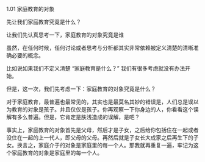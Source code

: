 1.01 家庭教育的对象

 先让我们家庭教育究竟是什么？

让我们先认真思考一下，家庭教育的对象究竟是谁

虽然，在任何时候，任何讨论或者思考与分析都其实非常依赖被定义清楚的清晰准确必要的概念。

比如说如果我们不定义清楚 “家庭教育是什么？” 我们有很多考虑就没有办法开始。

但是，这一次，我们先考虑一下：家庭教育的对象究竟是什么？

对于家庭教育，最普遍也最常见的，其实也是最莫名其妙的错误是，人们总是误以为教育的对象是孩子。并且仅仅是孩子。你再观察一下你身边的人，你看看这个误解有多么普遍。但是，它肯定是肤浅造成的误解，是吧？

事实上，家庭教育的对象首先是父母，然后才是子女，之后给你包括住在一起或者没住在一起的上一代人，即父母的父母。再然后就是子女长大成家之后再生下的子女。换言之，家庭介于的对象是家庭里的每一个人。那我就再重复一遍，牢记为这个家庭教育的对象是家庭里的每一个人。